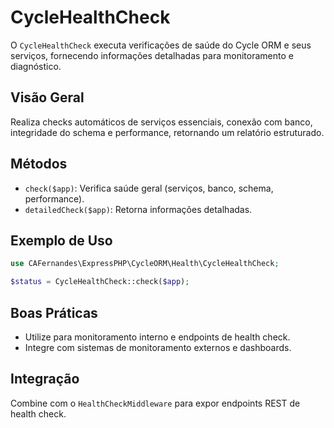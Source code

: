 # CycleHealthCheck

O `CycleHealthCheck` executa verificações de saúde do Cycle ORM e seus serviços, fornecendo informações detalhadas para monitoramento e diagnóstico.

## Visão Geral
Realiza checks automáticos de serviços essenciais, conexão com banco, integridade do schema e performance, retornando um relatório estruturado.

## Métodos
- `check($app)`: Verifica saúde geral (serviços, banco, schema, performance).
- `detailedCheck($app)`: Retorna informações detalhadas.

## Exemplo de Uso
```php
use CAFernandes\ExpressPHP\CycleORM\Health\CycleHealthCheck;

$status = CycleHealthCheck::check($app);
```

## Boas Práticas
- Utilize para monitoramento interno e endpoints de health check.
- Integre com sistemas de monitoramento externos e dashboards.

## Integração
Combine com o `HealthCheckMiddleware` para expor endpoints REST de health check.
